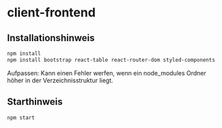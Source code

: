 # client-frontend

## Installationshinweis

```txt
npm install 
npm install bootstrap react-table react-router-dom styled-components
```
Aufpassen: Kann einen Fehler werfen, wenn ein node_modules Ordner höher in der
Verzeichnisstruktur liegt.

## Starthinweis

```txt
npm start
```
